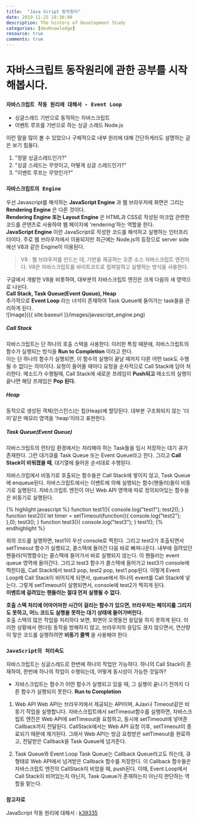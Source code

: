 ```yaml
---
title:  "Java Script 동작원리"
date: 2019-11-25 18:30:00
description: The history of Development Study
categories: [devKnowledge]
resource: true
comments: true
---
```

# 자바스크립트 동작원리에 관한 공부를 시작해봅시다.
### `자바스크립트 작동 원리에 대해서 - Event Loop`
- 싱글스레드 기반으로 동작하는 자바스크립트
- 이벤트 루프를 기반으로 하는 싱글 스레드 Node.js

이런 말을 많이 볼 수 있었으나 구체적으로 내부 원리에 대해 간단하게라도 설명하는 글은 보기 힘들다.
1. "정말 싱글스레드인가?"
2. "싱글 스레드는 무엇이고, 어떻게 싱글 스레드인가?"
3. "이벤트 루프는 무엇인가?"

### `자바스크립트의 Engine`
우선 Javascript를 해석하는 **JavaScript Engine** 과 웹 브라우저에 화면은 그리는 **Rendering Engine** 은 다른 것이다. <br>
**Rendering Engine 또는 Layout Engine** 은 HTML과 CSS로 작성된 마크업 관련한 코드를 콘텐츠로 사용하여 웹 페이지에 'rendering'하는 역할을 한다. <br>
**JavaScript Engine** 이란 JavaScript로 작성한 코드를 해석하고 실행하는 인터프리터이다. 주로 웹 브라우저에서 이용되지만 최근에는 Node.js의 등장으로 server side에선 V8과 같은 Engine이 이용된다.<br>

> V8 : 웹 브라우저를 만드는 데, 기반을 제공하는 오픈 소스 자바스크립트 엔진이다. V8은 자바스크립트를 바이트코드로 컴파일하고 실행하는 방식을 사용한다.

구글에서 개발한 V8을 비롯하여, 대부분의 자바스크립트 엔진은 크게 다음의 세 영역으로 나뉜다. <br>
**Call Stack, Task Queue(Event Queue), Heap** <br>
추가적으로 **Event Loop** 라는 녀석이 존재하여 Task Queue에 들어가는 task들을 관리하게 된다.<br>
![Image]({{ site.baseurl }}/images/javascript_engine.png)<br>

##### Call Stack
자바스크립트는 단 하나의 호출 스택을 사용한다. 이러한 특징 때문에, 자바스크립트의 함수가 실행되는 방식을 **Run to Completion** 이라고 한다. <br>
이는 단 하나의 함수가 실행되면, 이 함수의 실행이 끝날 때까지 다른 어떤 task도 수행될 수 없다는 의미이다. 요청이 들어올 때마다 요청을 순차적으로 Call Stack에 담아 처리한다. 메소드가 수행될때, Call Stack에 새로운 프레임이 **Push되고** 메소드의 실행이 끝나면 해당 프레임은 **Pop 된다.**<br>

##### Heap
동적으로 생성된 객체(인스턴스)는 힙(Heap)에 할당된다. 대부분 구조화되지 않는 '더미'같은 메모리 영역을 'heap'이라고 표현한다.

##### Task Queue(Event Queue)
자바스크립트의 런타임 환경에서는 처리해야 하는 Task들을 임시 저장하는 대기 큐가 존재한다. 그런 대기큐를 Task Queue 또는 Event Queue라고 한다. 그리고 **Call Stack이 비워졌을 때**, 대기열에 들어온 순서대로 수행된다. <br>

자바스크립에서 비동기로 호출되는 함수들은 Call Stack에 쌓이지 않고, Task Queue에 enqueue된다. 자바스크립트에서는 이벤트에 의해 실행되는 함수(핸들러)들이 비동기로 실행된다. 자바스크립트 엔진이 아닌 Web API 영역에 따로 정의되어있는 함수들은 비동기로 실행된다. <br>

{% highlight javascript %}
function test1(){
  console.log("test1");
  test2();
}
function test2(){
  let timer = setTimeout(function(){
      console.log("test2");
    },0);
  test3();
}
function test3(){
  console.log("test3");
}
test1();
{% endhighlight %}

위의 코드를 실행하면, test1이 우선 console로 찍힌다. 그리고 test2가 호출되면서 setTimeout 함수가 실행되고, 콜스택에 들어간 다음 바로 빠져나온다. 내부에 걸려있던 핸들러(익명함수)는 콜스택에 들어가서 바로 실행되지 않는다. 이 핸들러는 event queue 영역에 들어간다. 그리고 test3 함수가 콜스택에 들어가고 test3가 console에 찍힌다음, Call Stack에서 test3 pop, test2 pop, test1 pop된다. 이렇게 Event Loop에 Call Stack이 비어지게 되면서, queue에서 하나의 event를 Call Stack에 넣는다. 그렇게 setTimeout이 실행되면서, console에 test2가 찍히게 된다.<br>
**이벤트에 걸려있는 핸들러는 절대 먼저 실행될 수 없다.** <br>

**호출 스택 처리에 어마어마한 시간이 걸리는 함수가 있으면, 브라우저는 페이지를 그리지도 못하고, 어느 코드도 실행을 못하는 대기 상태에 들어가버린다.**<br>
호출 스택의 많은 작업을 처리하다 보면, 화면이 오랫동안 응답을 하지 못하게 된다.
이러한 상황에서 렌더링 동작을 방해하지 않고, 브라우저의 응답도 끊지 않으면서, 연산량이 맣은 코드를 실행하려면 **비동기 콜백** 을 사용해야 한다. <br>


### `JavaScript의 처리속도`
자바스크립트는 싱글스레드로 한번에 하나의 작업만 가능하다. 하나의 Call Stack이 존재하여, 한번에 하나의 작업이 수행되는데, 어떻게 동시성이 가능한 것일까?<br>
- 자바스크립트는 함수가 어떤 함수가 실행되고 있을 때, 그 실행이 끝나기 전까지 다른 함수가 실행되지 못한다. **Run to Completion**<br>

1. Web API
Web API는 브라우저에서 제공되는 API이며, AJax나 Timeout같은 비동기 작업을 실행합니다. 자바스크립트에서 setTimeout함수를 실행하면, 자바스크립트 엔진은 Web API에 setTimeout을 요청하고, 동시에 setTimeout에 넣어준 Callback까지 전달된다. CallStack에서는 Web API 요청 이후, setTimeout이 종료되기 때문에 제거된다.
그래서 Web API는 방금 요청받은 setTimeout을 완료하고, 전달받은 Callback을 Task Queue에 넘겨준다.

2. Task Queue와 Event Loop
Task Queue는 Callback Queue라고도 하는데, 큐 형태로 Web API에서 넘겨받은 Callback 함수를 저장한다. 이 Callback 함수들은 자바스크립트 엔진의 CallStack이 비었을 떼, push된다.
이때, Event Loop에서 Call Stack이 비어있는지 아닌지, Task Queue가 존재하는지 아닌지 판단하는 역할을 맡는다.




### `참고자료`
JavaScript 작동 원리에 대해서 : [k39335](https://k39335.tistory.com/9)<br>

